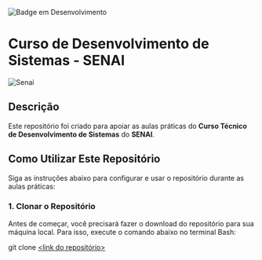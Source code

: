 ![Badge em Desenvolvimento](http://img.shields.io/static/v1?label=STATUS&message=EM%20DESENVOLVIMENTO&color=GREEN&style=for-the-badge)

# Curso de Desenvolvimento de Sistemas - SENAI

![Senai](https://www.senaibahia.com.br/wp-content/themes/senai/assets/images/senailogo_nova.png)

## Descrição

Este repositório foi criado para apoiar as aulas práticas do **Curso Técnico de Desenvolvimento de Sistemas** do **SENAI**.

## Como Utilizar Este Repositório

Siga as instruções abaixo para configurar e usar o repositório durante as aulas práticas:

### 1. Clonar o Repositório

Antes de começar, você precisará fazer o download do repositório para sua máquina local. Para isso, execute o comando abaixo no terminal Bash:

git clone [<link do repositório>](https://github.com/matheusg33/senai.git)

